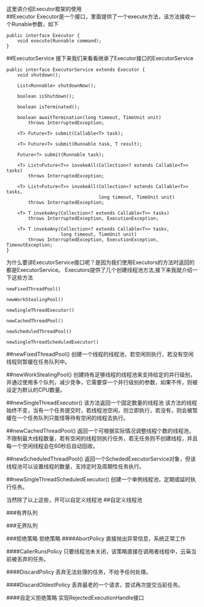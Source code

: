 这里讲介绍Executor框架的使用  
##Executor
Executor是一个接口，里面提供了一个execute方法，该方法接收一个Runable参数，如下
```
public interface Executor {
    void execute(Runnable command);
}
```
##ExecutorService
接下来我们来看看继承了Executor接口的ExecutorService
```
public interface ExecutorService extends Executor {
    void shutdown();

    List<Runnable> shutdownNow();

    boolean isShutdown();

    boolean isTerminated();

    boolean awaitTermination(long timeout, TimeUnit unit)
        throws InterruptedException;

    <T> Future<T> submit(Callable<T> task);

    <T> Future<T> submit(Runnable task, T result);

    Future<?> submit(Runnable task);

    <T> List<Future<T>> invokeAll(Collection<? extends Callable<T>> tasks)
        throws InterruptedException;

    <T> List<Future<T>> invokeAll(Collection<? extends Callable<T>> tasks,
                                  long timeout, TimeUnit unit)
        throws InterruptedException;

    <T> T invokeAny(Collection<? extends Callable<T>> tasks)
        throws InterruptedException, ExecutionException;

    <T> T invokeAny(Collection<? extends Callable<T>> tasks,
                    long timeout, TimeUnit unit)
        throws InterruptedException, ExecutionException, TimeoutException;
}
```

为什么要讲ExecutorService接口呢？是因为我们使用Executors的方法时返回的都是ExecutorService。
Executors提供了几个创建线程池方法,接下来我就介绍一下这些方法
```
newFixedThreadPool()

newWorkStealingPool()

newSingleThreadExecutor()

newCachedThreadPool() 

newScheduledThreadPool()

newSingleThreadScheduledExecutor()
```

##newFixedThreadPool()
创建一个线程的线程池，若空闲则执行，若没有空闲线程则暂缓在任务队列中。

##newWorkStealingPool()
创建持有足够线程的线程池来支持给定的并行级别，并通过使用多个队列，减少竞争，它需要穿一个并行级别的参数，如果不传，则被设定为默认的CPU数量。

##newSingleThreadExecutor()
该方法返回一个固定数量的线程池
该方法的线程始终不变，当有一个任务提交时，若线程池空闲，则立即执行，若没有，则会被暂缓在一个任务队列只能怪等待有空闲的线程去执行。

##newCachedThreadPool() 
返回一个可根据实际情况调整线程个数的线程池，不限制最大线程数量，若有空闲的线程则执行任务，若无任务则不创建线程，并且每一个空闲线程会在60秒后自动回收。

##newScheduledThreadPool()
返回一个SchededExecutorService对象，但该线程池可以设置线程的数量，支持定时及周期性任务执行。

##newSingleThreadScheduledExecutor()
创建一个单例线程池，定期或延时执行任务。

当然除了以上这些，开可以自定义线程池
##自定义线程池


###有界队列

###无界队列

###拒绝策略
拒绝策略
####AbortPolicy
直接抛出异常信息，系统正常工作

####CallerRunsPolicy
只要线程池未关闭，该策略直接在调用者线程中，云枭当前被丢弃的任务。

####DiscardPolicy
丢弃无法处理的任务，不给予任何处理。

####DiscardOldestPolicy
丢弃最老的一个请求，尝试再次提交当前任务。

####自定义拒绝策略
实现RejectedExecutionHandle接口

